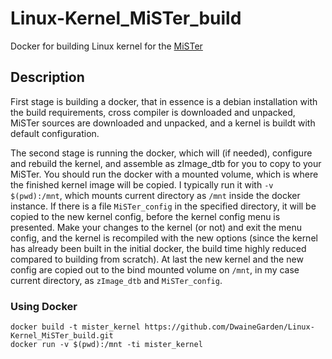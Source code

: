 # Linux-Kernel_MiSTer_build
Docker for building Linux kernel for the
[MiSTer](https://github.com/MiSTer-devel)

## Description

First stage is building a docker, that in essence is a debian installation with
the build requirements, cross compiler is downloaded and unpacked, MiSTer
sources are downloaded and unpacked, and a kernel is buildt with default
configuration.

The second stage is running the docker, which will (if needed), configure and
rebuild the kernel, and assemble as zImage_dtb for you to copy to your MiSTer.
You should run the docker with a mounted volume, which is where the finished
kernel image will be copied. I typically run it with `-v $(pwd):/mnt`, which
mounts current directory as `/mnt` inside the docker instance. If there is a
file `MiSTer_config` in the specified directory, it will be copied to the new
kernel config, before the kernel config menu is presented. Make your changes to
the kernel (or not) and exit the menu config, and the kernel is recompiled with
the new options (since the kernel has already been built in the initial docker,
the build time highly reduced compared to building from scratch). At last the
new kernel and the new config are copied out to the bind mounted volume on
`/mnt`, in my case current directory, as `zImage_dtb` and `MiSTer_config`.

### Using Docker

```
docker build -t mister_kernel https://github.com/DwaineGarden/Linux-Kernel_MiSTer_build.git
docker run -v $(pwd):/mnt -ti mister_kernel
```

